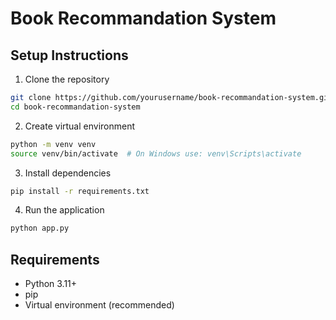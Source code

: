 # Book Recommandation System

## Setup Instructions

1. Clone the repository
```bash
git clone https://github.com/yourusername/book-recommandation-system.git
cd book-recommandation-system
```

2. Create virtual environment
```bash
python -m venv venv
source venv/bin/activate  # On Windows use: venv\Scripts\activate
```

3. Install dependencies
```bash
pip install -r requirements.txt
```

4. Run the application
```bash
python app.py
```

## Requirements
- Python 3.11+
- pip
- Virtual environment (recommended)